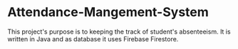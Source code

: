# Attendance-Mangement-System
This project's purpose is to keeping the track of student's absenteeism.
It is written in Java and as database it uses Firebase Firestore.
